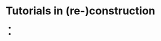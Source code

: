 # Tutorials in (re-)construction

- [](../notebooks/construction/inversion_with_frontal_ablation.ipynb)
- [](../notebooks/construction/area_length_filter.ipynb)
